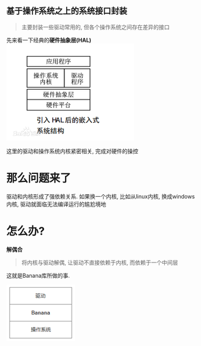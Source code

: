 基于操作系统之上的系统接口封装
----
> 主要封装一些驱动常用的, 但各个操作系统之间存在差异的接口

先来看一下经典的**硬件抽象层(HAL)**
![](doc/hal.jpg)

这里的驱动和操作系统内核紧密相关, 完成对硬件的操控

# 那么问题来了
驱动和内核形成了强依赖关系. 如果换一个内核, 比如从linux内核, 换成windows内核, 驱动就面临无法编译运行的尴尬境地

# 怎么办?
**解偶合**
> 将内核与驱动解偶, 让驱动不直接依赖于内核, 而依赖于一个中间层

这就是Banana库所做的事.

![](doc/banana.png)

